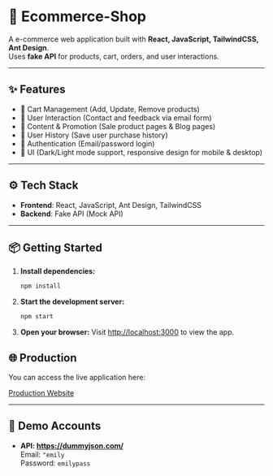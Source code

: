 # 📌 Ecommerce-Shop

A e-commerce web application built with **React, JavaScript, TailwindCSS, Ant Design**.  
Uses **fake API** for products, cart, orders, and user interactions.   

---

## ✨ Features

- 🛒 Cart Management (Add, Update, Remove products) 
- 👤 User Interaction (Contact and feedback via email form)
- 📰 Content & Promotion (Sale product pages & Blog pages)
- 📜 User History (Save user purchase history)
- 🔐 Authentication (Email/password login)  
- 🎨 UI (Dark/Light mode support, responsive design for mobile & desktop)
 
---

## ⚙️ Tech Stack
- **Frontend**: React, JavaScript, Ant Design, TailwindCSS  
- **Backend**: Fake API (Mock API)

---

## 📦 Getting Started

1. **Install dependencies:**
   ```bash
   npm install
   ```
2. **Start the development server:**
   ```bash
   npm start
   ```
3. **Open your browser:**
   Visit [http://localhost:3000](http://localhost:3000) to view the app.

## 🌐 Production

You can access the live application here:

[Production Website](https://ecommerce-shop-sand-eight.vercel.app/)

---

## 🔑 Demo Accounts
- **API: https://dummyjson.com/**  
  Email: `"emily`  
  Password: `emilypass`


